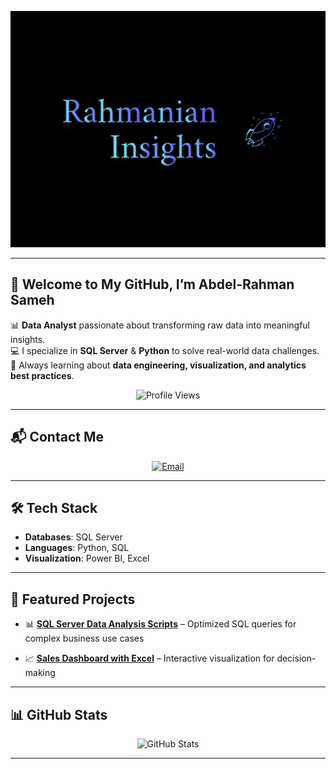 <p align="center">
<img src="https://raw.githubusercontent.com/Abdel-Rahman-11/mokkapps/master/rahmanian-insights-high-resolution-logo.png" alt="Rahmanian Insights Logo" width="550">

</p>

---

## 👋 Welcome to My GitHub, I’m **Abdel-Rahman Sameh**  

📊 **Data Analyst** passionate about transforming raw data into meaningful insights.  
💻 I specialize in **SQL Server** & **Python** to solve real-world data challenges.  
🚀 Always learning about **data engineering, visualization, and analytics best practices**.  


<p align="center">
  <img src="https://komarev.com/ghpvc/?username=YourGitHubUsername&color=blue&style=for-the-badge" alt="Profile Views" />
</p>

---

## 📬 Contact Me
<p align="center">
  <a href="mailto:your.email@example.com">
    <img src="https://img.shields.io/badge/Email-Contact%20Me-blue?style=for-the-badge&logo=gmail" alt="Email" />
  </a>
</p>

---

## 🛠️ Tech Stack

- **Databases**: SQL Server
- **Languages**: Python, SQL  
- **Visualization**: Power BI, Excel  

---

## 📌 Featured Projects

- 📊 **[SQL Server Data Analysis Scripts](#)** – Optimized SQL queries for complex business use cases  

- 📈 **[Sales Dashboard with Excel](#)** – Interactive visualization for decision-making  

---

## 📊 GitHub Stats

<p align="center">
  <img src="https://github-readme-stats.vercel.app/api?username=YOUR-GITHUB-USERNAME&show_icons=true&theme=radical" alt="GitHub Stats">
</p>

---

<p align="center">
  <a href="https://www.buymeacoffee.com/YOUR-LINK" target="_blank">
